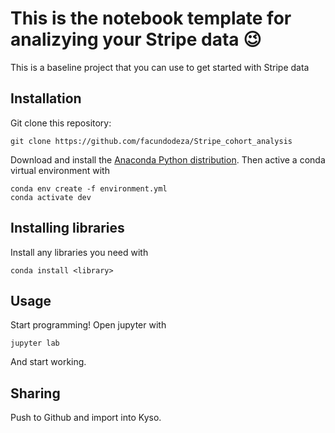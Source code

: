 # This is the notebook template for analizying your Stripe data 😉

This is a baseline project that you can use to get started with Stripe data

## Installation

Git clone this repository:

```
git clone https://github.com/facundodeza/Stripe_cohort_analysis
```

Download and install the [Anaconda Python distribution](https://www.anaconda.com/distribution/).
Then active a conda virtual environment with

```
conda env create -f environment.yml
conda activate dev
```

## Installing libraries

Install any libraries you need with

```
conda install <library>
```


## Usage

Start programming! Open jupyter with

```
jupyter lab
```

And start working.

## Sharing

Push to Github and import into Kyso.

